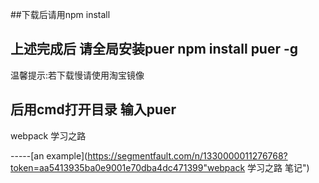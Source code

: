 ##下载后请用npm install

## 上述完成后 请全局安装puer  npm install puer -g

温馨提示:若下载慢请使用淘宝镜像

##  后用cmd打开目录 输入puer

webpack 学习之路

-----[an example](https://segmentfault.com/n/1330000011276768?token=aa5413935ba0e9001e70dba4dc471399"webpack 学习之路 笔记")